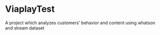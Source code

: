 # ViaplayTest
A project which analyzes customers' behavior and content using whatson and stream dataset
